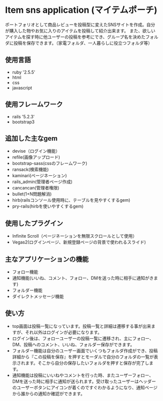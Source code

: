 # Item sns application (マイテムポーチ)

ポートフォリオとして商品レビューを投稿型に変えたSNSサイトを作成。自分が購入した物やお気に入りのアイテムを投稿して紹介出来ます。
また、欲しいアイテムを探す時に他ユーザーの投稿を参考にでき、グループ名を決めたフォルダに投稿を保存できます。（家電フォルダ、一人暮らしに役立つフォルダ等）

## 使用言語
* ruby '2.5.5'
* html
* css
* javascript

## 使用フレームワーク
* rails '5.2.3'
* bootstrap3

## 追加した主なgem
* devise（ログイン機能）
* refile(画像アップロード)
* bootstrap-sass(cssのフレームワーク)
* ransack(検索機能)
* kaminari(ページネーション)
* rails_admin(管理者ページ作成)
* cancancan(管理者権限)
* bullet(1+N問題解消)
* hirb(railsコンソール使用時に、テーブルを見やすくするgem)
* pry-rails(hirbを使いやすくするgem)

## 使用したプラグイン
* Infinite Scroll（ページネーションを無限スクロールとして使用）
* Vegas2(ログインページ、新規登録ページの背景で使われるスライド)

## 主なアプリケーションの機能
* フォロー機能
* 通知機能(いいね、コメント、フォロー、DMを送った時に相手に通知がきます)
* フォルダー機能
* ダイレクトメッセージ機能

## 使い方
* top画面は投稿一覧になっています。投稿一覧と詳細は遷移する事が出来ますが、それ以外はログインが必要になります。
* ログイン後は、フォローユーザーの投稿一覧に遷移され、主にフォロー、DM、投稿へのコメント、いいね、フォルダー保存ができます。
* フォルダー機能は自分のユーザー画面でいくつもフォルダ作成ができ、投稿詳細から『この投稿を保存』を押すとモーダルで自分のフォルダの一覧が表示されます。そこから自分の保存したいフォルダを押すと保存が完了します。
* 通知機能は投稿にいいねやコメントを行った時、またユーザーフォロー、DMを送った時に相手に通知が送られます。受け取ったユーザーはヘッダーのユーザーボタンにアイコンが着くのですぐわかるようになり、通知ページから誰からの通知か確認ができます。


